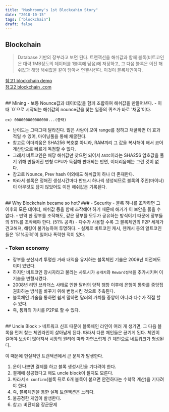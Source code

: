```yaml
---
title: "Mushroomy's 1st Blockcahin Story"
date: "2018-10-15"
tags: ["blockchain"]
draft: false
---
```


## Blockchain
> Database 기반의 장부라고 보면 된다. 트랜잭션을 해쉬값과 함께 블록(비트코인은 대략 1MB정도의 데이터를 1블록에 담음)에 저장하고, 그 다음 블록은 이전 해쉬값과 해당 해쉬값을 같이 담아서 연결시킨다. 이것이 블록체인이다.

[참고1 blockchain demo](https://anders.com/blockchain/block.html)<br>
[참고2 blockchain .com](https://www.blockchain.com)

<br>
## Mining
- 보통 Nounce값과 데이터값을 함께 조합하여 해쉬값을 만들어낸다.
- 이때 `0`으로 시작되는 해쉬값의 nounce값을 찾는 일종의 퀴즈가 바로 '채굴'이다.

```
ex) 000000000000000...(중략)
```

- 난이도는 그때그때 달라진다. 많은 사람이 모여 range를 정하고 채굴하면 더 효과적일 수 있어, 마이닝풀을 통해 채굴한다.
- 참고로 이더리움은 SHA256 복호뿐 아니라, RAM끼리 그 값을 복사해야 해서 코어 계산만으로 빠르게 독점할 수 없다.
- 그래서 비트코인은 해당 해쉬값만 찾으면 되어서 `ASIC`이라는 SHA256 암호값을 풀기 위해 만들어진 변형 CPU가 독점해 판매되는 반면, 이더리움에는 그런 것이 없다.
- 참고로 Nounce, Prev hash 이외에도 해쉬값이 하나 더 존재한다.
- 따라서 블록은 정해진 생성시간마다 반드시 하나씩 생성되므로 블록의 주인(마이너)이 아무것도 담지 않았어도 이전 해쉬값은 기록된다.

<br>
## Why Blockchain became so hot?
### - Security
- 블록 하나를 조작하면 그 이후의 모든 데이터, 해쉬값 등을 함께 조작해야 하기 때문에 해커가 이 보안을 뚫을 수 없다.
- 만약 한 장부를 조작해도, 같은 장부를 모두가 공유하는 방식이기 때문에 장부들의 51%를 조작해야 한다. (51% 공격)
- 다수가 사용할 수록 그 블록체인의 P2P 세계가 견고해져, 해킹이 불가능하여 투명하다.
- 실제로 비트코인 캐시, 젠캐시 등의 알트코인들은 `51%공격`이 일어나 폭락한 적이 있다.

### - Token economy
- 장부를 분산시켜 투명한 거래 내역을 유지하는 블록체인 기술은 2009년 이전에도 이미 있었다.
- 하지만 비트코인 창시자라고 불리는 사토시가 `공개키`와 `Reward정책`을 추가시키며 이 기술을 변형시켰다.
- 2008년 리먼 브라더스 사태로 인한 달러의 양적 팽창 이후에 은행이 통화를 중앙집권화하는 방식을 바꾸기 위해 변형시킨 것으로 추측된다.
- 블록체인 기술을 통하면 쉽게 말하면 달러의 가치를 중앙이 아니라 다수가 직접 할 수 있다.
- 즉, 통화의 가치를 P2P로 할 수 있다.

<br>
## Uncle Block
> 네트워크 신호 때문에 블록체인 라인이 여러 개 생기면, 그 다음 블록을 먼저 찾는 체인라인이 살아남게 된다. 따라서 다른 체인들은 끊기게 된다. 체인이 길어야 보상이 많아져서 시장의 원리에 따라 자연스럽게 긴 체인으로 네트워크가 형성된다.

이 때문에 현실적인 트랜잭션에서 큰 문제가 발생한다.

1. 운이 나쁘면 결제를 하고 블록 생성시간을 기다려야 한다.
2. 결제에 성공했다고 해도 uncle block이 될지도 모른다.
4. 따라서 `6 confirm`(블록 뒤로 6개 블록이 붙으면 안전하다는 수학적 계산)을 기다려야 한다.
5. 즉, 블록체인을 통한 실제 트랜잭션은 느리다.
6. 불공정한 게임이 발생한다.
7. 참고: 비잔티움 장군문제